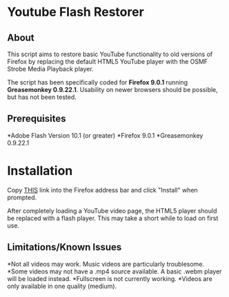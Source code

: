 # Youtube Flash Restorer

## About
This script aims to restore basic YouTube functionality to old versions of Firefox by replacing the default HTML5 YouTube player with the OSMF Strobe Media Playback player.  

The script has been specifically coded for **Firefox 9.0.1** running **Greasemonkey 0.9.22.1**.  Usability on newer browsers should be possible, but has not been tested.

## Prerequisites
*Adobe Flash Version 10.1 (or greater)
*Firefox 9.0.1
*Greasemonkey 0.9.22.1

# Installation
Copy [THIS](https://raw.githubusercontent.com/TraceHeritage/YoutubeRestoreFlash/master/YoutubeRestoreFlash.user.js) link into the Firefox address bar and click "Install" when prompted.

After completely loading a YouTube video page, the HTML5 player should be replaced with a flash player.  This may take a short while to load on first use.

## Limitations/Known Issues
*Not all videos may work.  Music videos are particularly troublesome.
*Some videos may not have a .mp4 source available.  A basic .webm player will be loaded instead.
*Fullscreen is not currently working.
*Videos are only available in one quality (medium).
